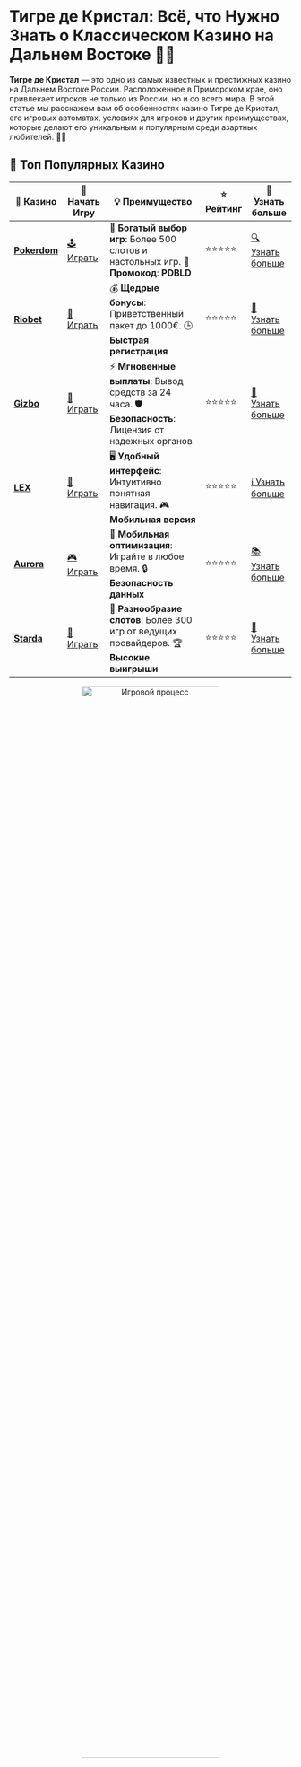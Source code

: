 # Тигре де Кристал: Всё, что Нужно Знать о Классическом Казино на Дальнем Востоке 🎰💎

**Тигре де Кристал** — это одно из самых известных и престижных казино на Дальнем Востоке России. Расположенное в Приморском крае, оно привлекает игроков не только из России, но и со всего мира. В этой статье мы расскажем вам об особенностях казино Тигре де Кристал, его игровых автоматах, условиях для игроков и других преимуществах, которые делают его уникальным и популярным среди азартных любителей. 🌟🎲

## 🌟 Топ Популярных Казино

| 🎲 **Казино** | 🔗 **Начать Игру** | 💡 **Преимущество** | ⭐ **Рейтинг** | 🔗 **Узнать больше** |
|--------------|---------------------|---------------------|----------------|----------------------|
| [**Pokerdom**](https://brandplay.link/4k77v2yx) | [🕹️ Играть](https://brandplay.link/4k77v2yx) | 🎉 **Богатый выбор игр**: Более 500 слотов и настольных игр. 🎁 **Промокод**: **PDBLD** | ⭐⭐⭐⭐⭐ | [🔍 Узнать больше](https://brandplay.link/4k77v2yx) |
| [**Riobet**](https://brandplay.link/7xBLTPyj) | [🎰 Играть](https://brandplay.link/7xBLTPyj) | 💰 **Щедрые бонусы**: Приветственный пакет до 1000€. 🕒 **Быстрая регистрация** | ⭐⭐⭐⭐⭐ | [📖 Узнать больше](https://brandplay.link/7xBLTPyj) |
| [**Gizbo**](https://brandplay.link/bprXw4YV) | [🎲 Играть](https://brandplay.link/bprXw4YV) | ⚡ **Мгновенные выплаты**: Вывод средств за 24 часа. 🛡️ **Безопасность**: Лицензия от надежных органов | ⭐⭐⭐⭐⭐ | [📝 Узнать больше](https://brandplay.link/bprXw4YV) |
| [**LEX**](https://brandplay.link/zW4hdDFV) | [🤑 Играть](https://brandplay.link/zW4hdDFV) | 🖥️ **Удобный интерфейс**: Интуитивно понятная навигация. 🎮 **Мобильная версия** | ⭐⭐⭐⭐⭐ | [ℹ️ Узнать больше](https://brandplay.link/zW4hdDFV) |
| [**Aurora**](https://10trafic-stat2.com/click/668546556bcc6313411604bd/6766/13032/subaccount) | [🎮 Играть](https://10trafic-stat2.com/click/668546556bcc6313411604bd/6766/13032/subaccount) | 📱 **Мобильная оптимизация**: Играйте в любое время. 🔒 **Безопасность данных** | ⭐⭐⭐⭐⭐ | [📚 Узнать больше](https://10trafic-stat2.com/click/668546556bcc6313411604bd/6766/13032/subaccount) |
| [**Starda**](https://brandplay.link/fB7xwRFL) | [🎯 Играть](https://brandplay.link/fB7xwRFL) | 🎰 **Разнообразие слотов**: Более 300 игр от ведущих провайдеров. 🏆 **Высокие выигрыши** | ⭐⭐⭐⭐⭐ | [🔎 Узнать больше](https://brandplay.link/fB7xwRFL) |

<div align="center">
    <img src="https://i.pinimg.com/originals/1d/b3/25/1db325483acbe642c6d4e6fdd73a4988.gif" alt="Игровой процесс" width="70%">
</div>

## 💎 Лучшие Бонусы и Акции

| 🎲 **Казино** | 🔗 **Начать Игру** | 💡 **Преимущество** | ⭐ **Рейтинг** | 🔗 **Узнать больше** |
|--------------|---------------------|---------------------|----------------|----------------------|
| [**Kometa**](https://brandplay.link/8ZymQJV8) | [🎰 Играть](https://brandplay.link/8ZymQJV8) | 🎁 **Эксклюзивные бонусы**: Регулярные акции и промо. 🔄 **Программы лояльности** | ⭐⭐⭐⭐☆ | [🔍 Узнать больше](https://brandplay.link/8ZymQJV8) |
| [**R7**](https://brandplay.link/bMd3Yjsw) | [🕹️ Играть](https://brandplay.link/bMd3Yjsw) | 🕒 **Круглосуточная поддержка**: Всегда на связи. 💸 **Высокие лимиты** | ⭐⭐⭐⭐☆ | [📖 Узнать больше](https://brandplay.link/bMd3Yjsw) |
| [**7K**](https://brandplay.link/BvQyFShp) | [🎲 Играть](https://brandplay.link/BvQyFShp) | 🌟 **Эксклюзивные бонусы**: Только для VIP игроков. 🎉 **Сезонные акции** | ⭐⭐⭐⭐☆ | [📝 Узнать больше](https://brandplay.link/BvQyFShp) |
| [**Kent**](https://brandplay.link/Fv2WP3js) | [🤑 Играть](https://brandplay.link/Fv2WP3js) | 📈 **Высокий RTP**: Более 98%. 💼 **Профессиональная поддержка** | ⭐⭐⭐⭐☆ | [ℹ️ Узнать больше](https://brandplay.link/Fv2WP3js) |
| [**1Xslots**](https://brandplay.link/hSB1khtr) | [🎮 Играть](https://brandplay.link/hSB1khtr) | 🎉 **Множество акций**: Еженедельные бонусы и турниры. 🛡️ **Безопасность** | ⭐⭐⭐⭐☆ | [📚 Узнать больше](https://brandplay.link/hSB1khtr) |
| [**Gama**](https://brandplay.link/j6NMKsDz) | [🎯 Играть](https://brandplay.link/j6NMKsDz) | 🔍 **Интуитивный интерфейс**: Легкость использования. 🏅 **Престижные турниры** | ⭐⭐⭐⭐☆ | [🔎 Узнать больше](https://brandplay.link/j6NMKsDz) |

<div align="center">
    <img src="https://i.pinimg.com/originals/1d/b3/25/1db325483acbe642c6d4e6fdd73a4988.gif" alt="Игровой процесс" width="70%">
</div>

## 🚀 Быстрые Выигрыши и Поддержка

| 🎲 **Казино** | 🔗 **Начать Игру** | 💡 **Преимущество** | ⭐ **Рейтинг** | 🔗 **Узнать больше** |
|--------------|---------------------|---------------------|----------------|----------------------|
| [**Onion**](https://brandplay.link/zBGRVpQ9) | [🎰 Играть](https://brandplay.link/zBGRVpQ9) | 🤑 **Низкие ставки**: Идеально для начинающих. 🔄 **Быстрые выводы** | ⭐⭐⭐⭐☆ | [🔍 Узнать больше](https://brandplay.link/zBGRVpQ9) |
| [**Чемпион**](https://temon-gter.cfd/go/lRq?p80412p304504pcc44t17455) | [🕹️ Играть](https://temon-gter.cfd/go/lRq?p80412p304504pcc44t17455) | 🏅 **Лояльная программа**: Награды за активность. 🎁 **Ежемесячные бонусы** | ⭐⭐⭐⭐☆ | [📖 Узнать больше](https://temon-gter.cfd/go/lRq?p80412p304504pcc44t17455) |
| [**Vavada**](https://vavadapartner.pro/?promo=ea5c9275-6854-4505-94fc-95ab18221945-linkb2) | [🎲 Играть](https://vavadapartner.pro/?promo=ea5c9275-6854-4505-94fc-95ab18221945-linkb2) | 🚀 **Быстрая регистрация**: Начните играть мгновенно. 🔐 **Безопасные транзакции** | ⭐⭐⭐⭐☆ | [📝 Узнать больше](https://vavadapartner.pro/?promo=ea5c9275-6854-4505-94fc-95ab18221945-linkb2) |
| [**Friends**](https://gofriends.kim/linkb2) | [🤑 Играть](https://gofriends.kim/linkb2) | 🤝 **Социальные игры**: Играйте с друзьями. 🌐 **Мультиплатформенность** | ⭐⭐⭐⭐☆ | [ℹ️ Узнать больше](https://gofriends.kim/linkb2) |
| [**1WIN**](https://brandplay.link/smXVpBbG) | [🎮 Играть](https://brandplay.link/smXVpBbG) | 🏆 **Спортивные ставки**: Широкий выбор видов спорта. 💵 **Высокие коэффициенты** | ⭐⭐⭐⭐☆ | [📚 Узнать больше](https://brandplay.link/smXVpBbG) |
| [**Drip**](https://drp-ircp01.com/c07e6a3db) | [🎯 Играть](https://drp-ircp01.com/c07e6a3db) | 🌐 **Инновационные игры**: Новейшие игровые технологии. 🛡️ **Высокая безопасность** | ⭐⭐⭐⭐☆ | [🔎 Узнать больше](https://drp-ircp01.com/c07e6a3db) |
| [**JoyCasino**](https://rpc30.call2me.pro/?/ru/registration?apkpop=0&partner=p24970p3291217pc98f) | [🎰 Играть](https://rpc30.call2me.pro/?/ru/registration?apkpop=0&partner=p24970p3291217pc98f) | 🎁 **Приятные бонусы**: Ежедневные акции и подарки. 🕹️ **Разнообразие игр** | ⭐⭐⭐⭐☆ | [🔍 Узнать больше](https://rpc30.call2me.pro/?/ru/registration?apkpop=0&partner=p24970p3291217pc98f) |

<div align="center">
    <img src="https://i.pinimg.com/originals/1d/b3/25/1db325483acbe642c6d4e6fdd73a4988.gif" alt="Игровой процесс" width="70%">
</div>
---

✨ **Выбирайте лучшее казино для себя и наслаждайтесь игрой! Удачи!** ✨


## Что Такое Тигре де Кристал? 🌍

**Тигре де Кристал** — это роскошное казино и развлекательный комплекс, открытый в 2015 году. Оно расположено в специальной экономической зоне на Дальнем Востоке России, и является одним из первых крупных игорных заведений в регионе. Казино обладает не только множеством игровых автоматов и столов для игры в покер, но и предлагает своим посетителям разнообразные развлекательные и гостиничные услуги.

### Почему Тигре де Кристал Популярен? 🌟

1. **Широкий выбор игр**: Казино предлагает более 800 игровых автоматов, столы для покера, рулетки и другие популярные азартные игры.
2. **Уникальное расположение**: Тигре де Кристал находится в Приморье, что делает его доступным для игроков из стран Азии и других уголков России.
3. **Комфорт и роскошь**: В казино созданы все условия для комфортного пребывания: от роскошных номеров в отеле до разнообразных ресторанов и баров.
4. **Великолепные бонусы и акции**: Казино регулярно предлагает своим игрокам различные бонусы и акции, что увеличивает шансы на выигрыш и делает игру еще более увлекательной.

## Игры в Тигре де Кристал 🎮

В **Тигре де Кристал** представлены самые популярные азартные игры, начиная от слотов и заканчивая столами для покера и рулетки. Все игры прошли тщательную проверку, и каждое вращение барабанов или раздача карт основаны на генераторе случайных чисел, что гарантирует честность игры.

### 1. Слоты 🎰

Слоты — это основная привлекательность казино, и **Тигре де Кристал** предлагает игрокам огромное разнообразие этих игр. От классических фруктовых машин до современных видеослотов с увлекательными тематиками и прогрессивными джекпотами. Игровые автоматы с высокими коэффициентами возврата (RTP) помогут вам получить максимальное удовольствие от игры.

### 2. Рулетка 🎡

Казино Тигре де Кристал предлагает несколько вариантов рулетки, включая европейскую и американскую. Эти игры привлекают любителей азартных игр благодаря своей простоте и многолетней популярности. Если вы предпочитаете классические казино-игры с колёсами и ставками, рулетка — это отличное решение.

### 3. Покер ♠️

Для поклонников покера в Тигре де Кристал предусмотрены специальные покерные столы, где можно сыграть как с другими игроками, так и в турнирах. Покер — это не только игра на удачу, но и настоящий интеллектуальный спорт, где важно умение читать противников и правильно рассчитывать ходы.

### 4. Блэкджек 🃏

Блэкджек — ещё одна классическая карточная игра, которую предлагает казино Тигре де Кристал. Эта игра требует от игроков умения и стратегии, и она популярна во всём мире.

## Услуги и Удобства в Тигре де Кристал 🏨

Казино **Тигре де Кристал** — это не просто место для игры, но и целый комплекс с множеством удобств. Вот что вы можете найти:

### 1. Роскошный Отель 🛏️

В комплексе работает роскошный отель, который предлагает номера с современными удобствами, потрясающими видами и высоким уровнем обслуживания. Гостям доступны как стандартные номера, так и люксы с дополнительными привилегиями.

### 2. Рестораны и Бары 🍽️

Казино Тигре де Кристал имеет несколько ресторанов и баров, где можно насладиться вкусной едой и напитками. Шеф-повара предлагают блюда как местной, так и международной кухни, что позволяет удовлетворить любые вкусовые предпочтения.

### 3. Спортивные и Развлекательные Сервисы 🎳

Если вы хотите отдохнуть от азартных игр, то в комплексе доступны различные виды досуга: от спа-процедур до спортивных залов и активных развлечений.

### 4. Бонусы и Программы Лояльности 🎁

Для постоянных игроков казино предлагает привлекательные бонусы и специальные программы лояльности. Эти программы позволяют получить дополнительные бесплатные вращения, кредиты на игры и другие привилегии, которые увеличивают шансы на выигрыши.

## Как Добраться до Тигре де Кристал? ✈️

Казино **Тигре де Кристал** расположено в Приморье, и добраться туда можно с помощью различных видов транспорта. Ближайший крупный аэропорт находится во Владивостоке, и оттуда можно легко добраться до казино на такси или автобусе. Для игроков из других регионов России и из-за рубежа поездка в Тигре де Кристал — это не только возможность насладиться игрой, но и прекрасная возможность увидеть красоту Дальнего Востока.

## Часто Задаваемые Вопросы ❓

### 1. Нужно ли регистрироваться для игры в Тигре де Кристал? 🎲

Да, для игры в казино необходимо пройти регистрацию. Это делается для обеспечения безопасности игроков и соблюдения всех законных норм.

### 2. Какие игры доступны в Тигре де Кристал? 🎮

В Тигре де Кристал доступны слоты, рулетка, покер, блэкджек и другие популярные игры.

### 3. Как получить бонусы в Тигре де Кристал? 🎁

Казино предоставляет бонусы за регистрацию, депозиты и участие в турнирах. Для получения бонусов достаточно следовать условиям акций, которые регулярно обновляются.

### 4. Можно ли выиграть прогрессивный джекпот в Тигре де Кристал? 💸

Да, в Тигре де Кристал есть прогрессивные слоты, которые предлагают возможность выиграть огромные суммы денег.

## Заключение

**Тигре де Кристал** — это не только казино, но и полноценный развлекательный комплекс, который предоставляет своим гостям все необходимое для комфортного отдыха и азартных игр. Слоты, рулетка, покер и другие игры ждут вас в этом шикарном заведении. Не упустите шанс испытать удачу и насладиться атмосферой роскоши и веселья! 🥂🎰

